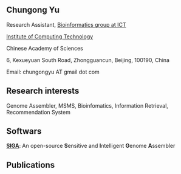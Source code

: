 ## Chungong Yu

Research Assistant, [Bioinformatics group at ICT](http://bioinfo.ict.ac.cn)

[Institute of Computing Technology](http://www.ict.ac.cn/english/)

Chinese Academy of Sciences

6, Kexueyuan South Road, Zhongguancun, Beijing, 100190, China

Email: chungongyu AT gmail dot com

## Research interests

Genome Assembler, MSMS, Bioinfomatics, Information Retrieval, Recommendation System

## Softwars

[**SIGA**](http://github.com/chungongyu/siga): An open-source **S**ensitive and **I**ntelligent **G**enome **A**ssembler

## Publications
